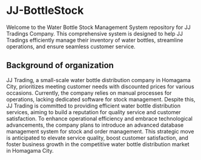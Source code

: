 # JJ-BottleStock
Welcome to the Water Bottle Stock Management System repository for JJ Tradings Company. This comprehensive system is designed to help JJ Tradings efficiently manage their inventory of water bottles, streamline operations, and ensure seamless customer service.

## Background of organization 
JJ Trading, a small-scale water bottle distribution company in Homagama City, prioritizes meeting customer needs with discounted prices for various occasions. Currently, the company relies on manual processes for operations, lacking dedicated software for stock management. Despite this, JJ Trading is committed to providing efficient water bottle distribution services, aiming to build a reputation for quality service and customer satisfaction. To enhance operational efficiency and embrace technological advancements, the company plans to introduce an advanced database management system for stock and order management. This strategic move is anticipated to elevate service quality, boost customer satisfaction, and foster business growth in the competitive water bottle distribution market in Homagama City.
